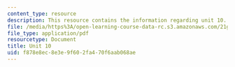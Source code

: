 ```yaml
---
content_type: resource
description: This resource contains the information regarding unit 10.
file: /media/https%3A/open-learning-course-data-rc.s3.amazonaws.com/21g-103-chinese-iii-regular-fall-2005/f878e8ec8e3e9f602fa470f6aab068ae_MIT21G_103F05_10_2.pdf
file_type: application/pdf
resourcetype: Document
title: Unit 10
uid: f878e8ec-8e3e-9f60-2fa4-70f6aab068ae
---
```

